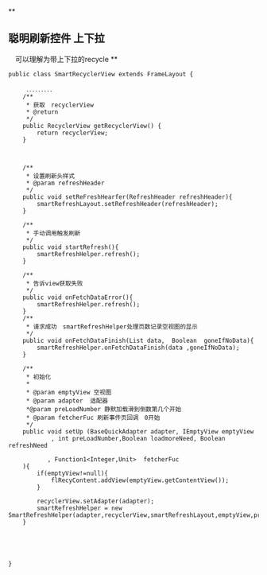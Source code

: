 **

聪明刷新控件 上下拉
----------
　可以理解为带上下拉的recycle
**


    public class SmartRecyclerView extends FrameLayout {
       
    　　　．．．．．．．．．
        /**
         * 获取　recyclerView
         * @return
         */
        public RecyclerView getRecyclerView() {
            return recyclerView;
        }
    
    
    
        /**
         * 设置刷新头样式
         * @param refreshHeader
         */
        public void setReFreshHearfer(RefreshHeader refreshHeader){
            smartRefreshLayout.setRefreshHeader(refreshHeader);
        }
    
        /**
         * 手动调用触发刷新
         */
        public void startRefresh(){
            smartRefreshHelper.refresh();
        }
    
        /**
         * 告诉view获取失败
         */
        public void onFetchDataError(){
            smartRefreshHelper.refresh();
        }
        /**
         * 请求成功　smartRefreshHelper处理页数记录空视图的显示
         */
        public void onFetchDataFinish(List data,  Boolean  goneIfNoData){
            smartRefreshHelper.onFetchDataFinish(data ,goneIfNoData);
        }
    
        /**
         * 初始化
         *
         * @param emptyView 空视图
         * @param adapter  适配器
         *@param preLoadNumber 静默加载滑到倒数第几个开始
         * @param fetcherFuc 刷新事件页回调　0开始
         */
        public void setUp (BaseQuickAdapter adapter, IEmptyView emptyView
                , int preLoadNumber,Boolean loadmoreNeed, Boolean refreshNeed
    
               , Function1<Integer,Unit>  fetcherFuc
        ){
            if(emptyView!=null){
                flRecyContent.addView(emptyView.getContentView());
            }
    
            recyclerView.setAdapter(adapter);
            smartRefreshHelper = new SmartRefreshHelper(adapter,recyclerView,smartRefreshLayout,emptyView,preLoadNumber,loadmoreNeed,refreshNeed,fetcherFuc);
        }
    
    
    
    
    
    }


